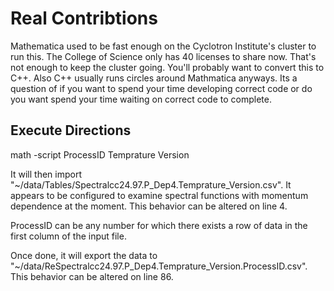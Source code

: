 # Real Contribtions

Mathematica used to be fast enough on the Cyclotron Institute's cluster to run this. The College of Science only has 40 licenses to share now. That's not enough to keep the cluster going. You'll probably want to convert this to C++. Also C++ usually runs circles around Mathmatica anyways. Its a question of if you want to spend your time developing correct code or do you want spend your time waiting on correct code to complete.

## Execute Directions

math -script ProcessID Temprature Version

It will then import "~/data/Tables/Spectralcc24.97.P\_Dep4.Temprature\_Version.csv". It appears to be configured to examine spectral functions with momentum dependence at the moment. This behavior can be altered on line 4.

ProcessID can be any number for which there exists a row of data in the first column of the input file.

Once done, it will export the data to "~/data/ReSpectralcc24.97.P\_Dep4.Temprature\_Version.ProcessID.csv". This behavior can be altered on line 86.
